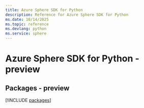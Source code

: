 ```yaml
---
title: Azure Sphere SDK for Python
description: Reference for Azure Sphere SDK for Python
ms.date: 10/14/2025
ms.topic: reference
ms.devlang: python
ms.service: sphere
---
```

# Azure Sphere SDK for Python - preview
## Packages - preview
[!INCLUDE [packages](sphere-index.md)]
